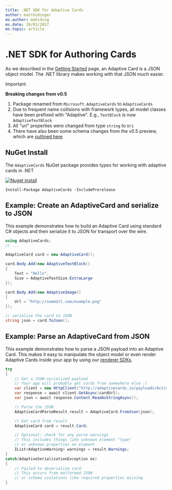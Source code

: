 ```yaml
---
title: .NET SDK for Adaptive Cards
author: matthidinger
ms.author: mahiding
ms.date: 10/01/2017
ms.topic: article
---
```


# .NET SDK for Authoring Cards

As we described in the [Getting Started](../GettingStarted.md) page, an Adaptive Card is a JSON object model. The .NET library makes working with that JSON much easier.

> [!IMPORTANT]
> **Breaking changes from v0.5**
> 
> 1. Package renamed from `Microsoft.AdaptiveCards` to `AdaptiveCards`
> 1. Due to frequent name collisions with framework types, all model classes have been prefixed with "Adaptive". E.g., `TextBlock` is now `AdaptiveTextBlock`
> 1. All "uri" properties were changed from type `string` to `Uri`
> 1. There have also been some schema changes from the v0.5 preview, which are [outlined here](https://github.com/Microsoft/AdaptiveCards/pull/633)


## NuGet Install
The `AdaptiveCards` NuGet package provides types for working with adaptive cards in .NET

[![Nuget install](https://img.shields.io/nuget/vpre/AdaptiveCards.svg)](https://www.nuget.org/packages/AdaptiveCards)

```console
Install-Package AdaptiveCards -IncludePrerelease
```

## Example: Create an AdaptiveCard and serialize to JSON

This example demonstrates how to build an Adaptive Card using standard C# objects and then serialize it to JSON for transport over the wire.

```csharp
using AdaptiveCards;
// ...

AdaptiveCard card = new AdaptiveCard();

card.Body.Add(new AdaptiveTextBlock() 
{
    Text = "Hello",
    Size = AdaptiveTextSize.ExtraLarge
});

card.Body.Add(new AdaptiveImage() 
{
    Url = "http://someUrl.com/example.png"
});

// serialize the card to JSON
string json = card.ToJson();
```

## Example: Parse an AdaptiveCard from JSON

This example demonstrates how to parse a JSON payload into an Adaptive Card. This makes it easy to manipulate the object model or even render Adaptive Cards inside your app by using our [renderer SDKs](../../display/GettingStarted.md).

```csharp
try
{
    // Get a JSON-serialized payload
    // Your app will probably get cards from somewhere else :)
    var client = new HttpClient("http://adaptivecards.io/payloads/ActivityUpdate.json");
    var response = await client.GetAsync(cardUrl);
    var json = await response.Content.ReadAsStringAsync();

    // Parse the JSON 
    AdaptiveCardParseResult result = AdaptiveCard.FromJson(json);

    // Get card from result
    AdaptiveCard card = result.Card;

    // Optional: check for any parse warnings
    // This includes things like unknown element "type"
    // or unknown properties on element
    IList<AdaptiveWarning> warnings = result.Warnings;
}
catch(AdaptiveSerializationException ex)
{
    // Failed to deserialize card 
    // This occurs from malformed JSON
    // or schema violations like required properties missing 
}
```
